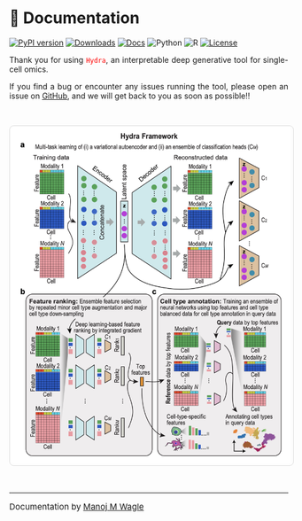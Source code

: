 # 📖 Documentation 

[![PyPI version](https://img.shields.io/pypi/v/Hydra-tools?color=orange)](https://pypi.org/project/Hydra-tools/)
[![Downloads](https://img.shields.io/pypi/dm/Hydra-tools?color=blue)](https://pypi.org/project/Hydra-tools/)
[![Docs](https://img.shields.io/badge/docs-passing-brightgreen)](https://sydneybiox.github.io/Hydra/)
![Python](https://img.shields.io/badge/python-%3E%3D3.8-blue)
![R](https://img.shields.io/badge/R-%3E%3D4.0-blueviolet)
[![License](https://img.shields.io/badge/license-MIT-green)](https://github.com/SydneyBioX/Hydra?tab=MIT-1-ov-file#readme)


<p style="text-align: justify;">
    Thank you for using <code><span style="color: red;">Hydra</span></code>, an interpretable deep generative tool for single-cell omics.
</p>

<p style="text-align: justify;">
    If you find a bug or encounter any issues running the tool, please open an issue on <a href="https://github.com/SydneyBioX/Hydra" target="_blank">GitHub</a>, and we will get back to you as soon as possible!!
</p>

<br>
<p style="text-align: center;">
  <img src="images/Hydra.png" alt="Hydra framework" style="border: 1.5px solid #ddd; border-radius: 8px; padding: 4px;">
</p>

<br>

---
<p style="text-align: left; font-size: 15px">
  Documentation by <a href="http://manojmw.github.io" target="_blank">Manoj M Wagle</a>
</p>